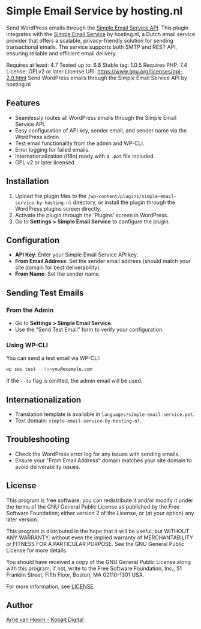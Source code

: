 # Simple Email Service by hosting.nl
Send WordPress emails through the [Simple Email Service API](https://api.simplemailservice.eu/). This plugin integrates with the [Simple Email Service](https://hosting.nl/products/simple-email-service/) by hosting.nl, a Dutch email service provider that offers a scalable, privacy-friendly solution for sending transactional emails. The service supports both SMTP and REST API, ensuring reliable and efficient email delivery.

Requires at least: 4.7
Tested up to: 6.8
Stable tag: 1.0.5
Requires PHP: 7.4
License: GPLv2 or later
License URI: https://www.gnu.org/licenses/gpl-2.0.html
Send WordPress emails through the Simple Email Service API by hosting.nl

## Features

- Seamlessly routes all WordPress emails through the Simple Email Service API.
- Easy configuration of API key, sender email, and sender name via the WordPress admin.
- Test email functionality from the admin and WP-CLI.
- Error logging for failed emails.
- Internationalization (i18n) ready with a `.pot` file included.
- GPL v2 or later licensed.

## Installation

1. Upload the plugin files to the `/wp-content/plugins/simple-email-service-by-hosting-nl` directory, or install the plugin through the WordPress plugins screen directly.
2. Activate the plugin through the 'Plugins' screen in WordPress.
3. Go to **Settings > Simple Email Service** to configure the plugin.

## Configuration

- **API Key**: Enter your Simple Email Service API key.
- **From Email Address**: Set the sender email address (should match your site domain for best deliverability).
- **From Name**: Set the sender name.

## Sending Test Emails

### From the Admin

- Go to **Settings > Simple Email Service**.
- Use the "Send Test Email" form to verify your configuration.

### Using WP-CLI

You can send a test email via WP-CLI:

```sh
wp ses test --to=you@example.com
```

If the `--to` flag is omitted, the admin email will be used.

## Internationalization

- Translation template is available in `languages/simple-email-service.pot`.
- Text domain: `simple-email-service-by-hosting-nl`.

## Troubleshooting

- Check the WordPress error log for any issues with sending emails.
- Ensure your "From Email Address" domain matches your site domain to avoid deliverability issues.

## License

This program is free software; you can redistribute it and/or modify
it under the terms of the GNU General Public License as published by
the Free Software Foundation; either version 2 of the License, or
(at your option) any later version.

This program is distributed in the hope that it will be useful,
but WITHOUT ANY WARRANTY; without even the implied warranty of
MERCHANTABILITY or FITNESS FOR A PARTICULAR PURPOSE. See the
GNU General Public License for more details.

You should have received a copy of the GNU General Public License
along with this program; if not, write to the Free Software
Foundation, Inc., 51 Franklin Street, Fifth Floor, Boston, MA 02110-1301 USA.

For more information, see [LICENSE](https://www.gnu.org/licenses/gpl-2.0.html).

## Author

[Arne van Hoorn - Kobalt Digital](https://kobaltdigital.nl)